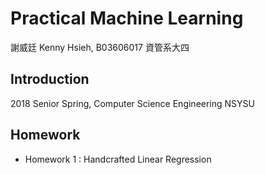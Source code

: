 Practical Machine Learning
===
謝威廷 Kenny Hsieh, B03606017 資管系大四

## Introduction
2018 Senior Spring, Computer Science Engineering NSYSU

## Homework
- Homework 1 : Handcrafted Linear Regression